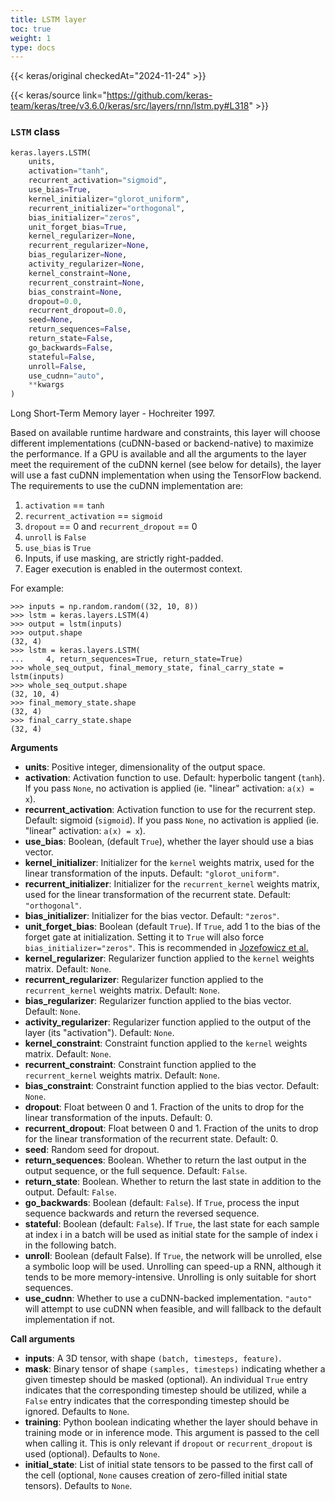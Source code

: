 ```yaml
---
title: LSTM layer
toc: true
weight: 1
type: docs
---
```


{{< keras/original checkedAt="2024-11-24" >}}

{{< keras/source link="https://github.com/keras-team/keras/tree/v3.6.0/keras/src/layers/rnn/lstm.py#L318" >}}

### `LSTM` class

```python
keras.layers.LSTM(
    units,
    activation="tanh",
    recurrent_activation="sigmoid",
    use_bias=True,
    kernel_initializer="glorot_uniform",
    recurrent_initializer="orthogonal",
    bias_initializer="zeros",
    unit_forget_bias=True,
    kernel_regularizer=None,
    recurrent_regularizer=None,
    bias_regularizer=None,
    activity_regularizer=None,
    kernel_constraint=None,
    recurrent_constraint=None,
    bias_constraint=None,
    dropout=0.0,
    recurrent_dropout=0.0,
    seed=None,
    return_sequences=False,
    return_state=False,
    go_backwards=False,
    stateful=False,
    unroll=False,
    use_cudnn="auto",
    **kwargs
)
```

Long Short-Term Memory layer - Hochreiter 1997.

Based on available runtime hardware and constraints, this layer will choose different implementations (cuDNN-based or backend-native) to maximize the performance. If a GPU is available and all the arguments to the layer meet the requirement of the cuDNN kernel (see below for details), the layer will use a fast cuDNN implementation when using the TensorFlow backend. The requirements to use the cuDNN implementation are:

1.  `activation` == `tanh`
2.  `recurrent_activation` == `sigmoid`
3.  `dropout` == 0 and `recurrent_dropout` == 0
4.  `unroll` is `False`
5.  `use_bias` is `True`
6.  Inputs, if use masking, are strictly right-padded.
7.  Eager execution is enabled in the outermost context.

For example:

```console
>>> inputs = np.random.random((32, 10, 8))
>>> lstm = keras.layers.LSTM(4)
>>> output = lstm(inputs)
>>> output.shape
(32, 4)
>>> lstm = keras.layers.LSTM(
...     4, return_sequences=True, return_state=True)
>>> whole_seq_output, final_memory_state, final_carry_state = lstm(inputs)
>>> whole_seq_output.shape
(32, 10, 4)
>>> final_memory_state.shape
(32, 4)
>>> final_carry_state.shape
(32, 4)
```

**Arguments**

- **units**: Positive integer, dimensionality of the output space.
- **activation**: Activation function to use. Default: hyperbolic tangent (`tanh`). If you pass `None`, no activation is applied (ie. "linear" activation: `a(x) = x`).
- **recurrent_activation**: Activation function to use for the recurrent step. Default: sigmoid (`sigmoid`). If you pass `None`, no activation is applied (ie. "linear" activation: `a(x) = x`).
- **use_bias**: Boolean, (default `True`), whether the layer should use a bias vector.
- **kernel_initializer**: Initializer for the `kernel` weights matrix, used for the linear transformation of the inputs. Default: `"glorot_uniform"`.
- **recurrent_initializer**: Initializer for the `recurrent_kernel` weights matrix, used for the linear transformation of the recurrent state. Default: `"orthogonal"`.
- **bias_initializer**: Initializer for the bias vector. Default: `"zeros"`.
- **unit_forget_bias**: Boolean (default `True`). If `True`, add 1 to the bias of the forget gate at initialization. Setting it to `True` will also force `bias_initializer="zeros"`. This is recommended in [Jozefowicz et al.](https://github.com/mlresearch/v37/blob/gh-pages/jozefowicz15.pdf)
- **kernel_regularizer**: Regularizer function applied to the `kernel` weights matrix. Default: `None`.
- **recurrent_regularizer**: Regularizer function applied to the `recurrent_kernel` weights matrix. Default: `None`.
- **bias_regularizer**: Regularizer function applied to the bias vector. Default: `None`.
- **activity_regularizer**: Regularizer function applied to the output of the layer (its "activation"). Default: `None`.
- **kernel_constraint**: Constraint function applied to the `kernel` weights matrix. Default: `None`.
- **recurrent_constraint**: Constraint function applied to the `recurrent_kernel` weights matrix. Default: `None`.
- **bias_constraint**: Constraint function applied to the bias vector. Default: `None`.
- **dropout**: Float between 0 and 1. Fraction of the units to drop for the linear transformation of the inputs. Default: 0.
- **recurrent_dropout**: Float between 0 and 1. Fraction of the units to drop for the linear transformation of the recurrent state. Default: 0.
- **seed**: Random seed for dropout.
- **return_sequences**: Boolean. Whether to return the last output in the output sequence, or the full sequence. Default: `False`.
- **return_state**: Boolean. Whether to return the last state in addition to the output. Default: `False`.
- **go_backwards**: Boolean (default: `False`). If `True`, process the input sequence backwards and return the reversed sequence.
- **stateful**: Boolean (default: `False`). If `True`, the last state for each sample at index i in a batch will be used as initial state for the sample of index i in the following batch.
- **unroll**: Boolean (default False). If `True`, the network will be unrolled, else a symbolic loop will be used. Unrolling can speed-up a RNN, although it tends to be more memory-intensive. Unrolling is only suitable for short sequences.
- **use_cudnn**: Whether to use a cuDNN-backed implementation. `"auto"` will attempt to use cuDNN when feasible, and will fallback to the default implementation if not.

**Call arguments**

- **inputs**: A 3D tensor, with shape `(batch, timesteps, feature)`.
- **mask**: Binary tensor of shape `(samples, timesteps)` indicating whether a given timestep should be masked (optional). An individual `True` entry indicates that the corresponding timestep should be utilized, while a `False` entry indicates that the corresponding timestep should be ignored. Defaults to `None`.
- **training**: Python boolean indicating whether the layer should behave in training mode or in inference mode. This argument is passed to the cell when calling it. This is only relevant if `dropout` or `recurrent_dropout` is used (optional). Defaults to `None`.
- **initial_state**: List of initial state tensors to be passed to the first call of the cell (optional, `None` causes creation of zero-filled initial state tensors). Defaults to `None`.
